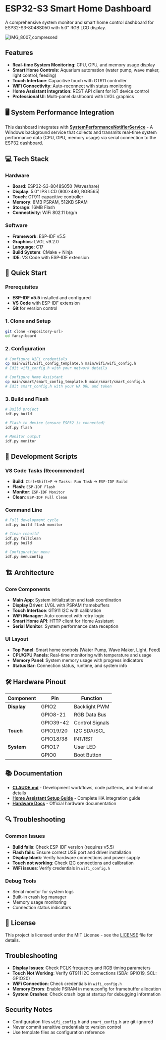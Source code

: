# ESP32-S3 Smart Home Dashboard

A comprehensive system monitor and smart home control dashboard for ESP32-S3-8048S050 with 5.0" RGB LCD display.

![IMG_8007_compressed](https://github.com/user-attachments/assets/8db2c69f-94ac-45ce-9d49-30eb6b1fe09f)

## Features

- **Real-time System Monitoring**: CPU, GPU, and memory usage display
- **Smart Home Controls**: Aquarium automation (water pump, wave maker, light control, feeding)
- **Touch Interface**: Capacitive touch with GT911 controller
- **WiFi Connectivity**: Auto-reconnect with status monitoring
- **Home Assistant Integration**: REST API client for IoT device control
- **Professional UI**: Multi-panel dashboard with LVGL graphics

## 🖥️ System Performance Integration

This dashboard integrates with **[SystemPerformanceNotifierService](https://github.com/icefox0801/SystemPerformanceNotifierService)** - A Windows background service that collects and transmits real-time system performance data (CPU, GPU, memory usage) via serial connection to the ESP32 dashboard.

## 💻 Tech Stack

### Hardware
- **Board**: ESP32-S3-8048S050 (Waveshare)
- **Display**: 5.0" IPS LCD (800×480, RGB565)
- **Touch**: GT911 capacitive controller
- **Memory**: 8MB PSRAM, 512KB SRAM
- **Storage**: 16MB Flash
- **Connectivity**: WiFi 802.11 b/g/n

### Software
- **Framework**: ESP-IDF v5.5
- **Graphics**: LVGL v9.2.0
- **Language**: C17
- **Build System**: CMake + Ninja
- **IDE**: VS Code with ESP-IDF extension

## 🚀 Quick Start

### Prerequisites
- **ESP-IDF v5.5** installed and configured
- **VS Code** with ESP-IDF extension
- **Git** for version control

### 1. Clone and Setup
```bash
git clone <repository-url>
cd fancy-board
```

### 2. Configuration
```bash
# Configure WiFi credentials
cp main/wifi/wifi_config_template.h main/wifi/wifi_config.h
# Edit wifi_config.h with your network details

# Configure Home Assistant
cp main/smart/smart_config_template.h main/smart/smart_config.h
# Edit smart_config.h with your HA URL and token
```

### 3. Build and Flash
```bash
# Build project
idf.py build

# Flash to device (ensure ESP32 is connected)
idf.py flash

# Monitor output
idf.py monitor
```

## 🔧 Development Scripts

### VS Code Tasks (Recommended)
- **Build**: `Ctrl+Shift+P` → `Tasks: Run Task` → `ESP-IDF Build`
- **Flash**: `ESP-IDF Flash`
- **Monitor**: `ESP-IDF Monitor`
- **Clean**: `ESP-IDF Full Clean`

### Command Line
```bash
# Full development cycle
idf.py build flash monitor

# Clean rebuild
idf.py fullclean
idf.py build

# Configuration menu
idf.py menuconfig
```

## 🏗️ Architecture

### Core Components
- **Main App**: System initialization and task coordination
- **Display Driver**: LVGL with PSRAM framebuffers
- **Touch Interface**: GT911 I2C with calibration
- **WiFi Manager**: Auto-connect with retry logic
- **Smart Home API**: HTTP client for Home Assistant
- **Serial Monitor**: System performance data reception

### UI Layout
- **Top Panel**: Smart home controls (Water Pump, Wave Maker, Light, Feed)
- **CPU/GPU Panels**: Real-time monitoring with temperature and usage
- **Memory Panel**: System memory usage with progress indicators
- **Status Bar**: Connection status, runtime, and system info

## 🛠️ Hardware Pinout

| Component | Pin | Function |
|-----------|-----|----------|
| **Display** | GPIO2 | Backlight PWM |
| | GPIO8-21 | RGB Data Bus |
| | GPIO39-42 | Control Signals |
| **Touch** | GPIO19/20 | I2C SDA/SCL |
| | GPIO18/38 | INT/RST |
| **System** | GPIO17 | User LED |
| | GPIO0 | Boot Button |

## 📚 Documentation

- **[CLAUDE.md](CLAUDE.md)** - Development workflows, code patterns, and technical details
- **[Home Assistant Setup Guide](docs/ha-setup.md)** - Complete HA integration guide
- **[Hardware Docs](5.0inch_ESP32-8048S050/)** - Official hardware documentation

## 🔍 Troubleshooting

### Common Issues
- **Build fails**: Check ESP-IDF version (requires v5.5)
- **Flash fails**: Ensure correct USB port and driver installation
- **Display blank**: Verify hardware connections and power supply
- **Touch not working**: Check I2C connections and calibration
- **WiFi issues**: Verify credentials in `wifi_config.h`

### Debug Tools
- Serial monitor for system logs
- Built-in crash log manager
- Memory usage monitoring
- Connection status indicators

## 📄 License

This project is licensed under the MIT License - see the [LICENSE](LICENSE) file for details.

## Troubleshooting

- **Display Issues**: Check PCLK frequency and RGB timing parameters
- **Touch Not Working**: Verify GT911 I2C connections (SDA: GPIO19, SCL: GPIO20)
- **WiFi Connection**: Check credentials in `wifi_config.h`
- **Memory Errors**: Enable PSRAM in menuconfig for framebuffer allocation
- **System Crashes**: Check crash logs at startup for debugging information

## Security Notes

- Configuration files `wifi_config.h` and `smart_config.h` are git-ignored
- Never commit sensitive credentials to version control
- Use template files as configuration reference


